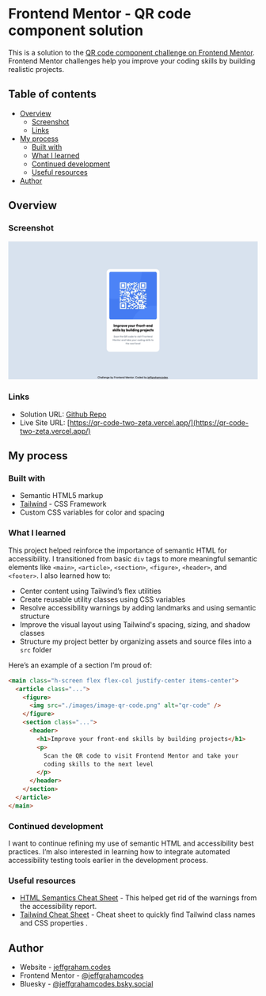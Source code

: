 # Frontend Mentor - QR code component solution

This is a solution to the [QR code component challenge on Frontend Mentor](https://www.frontendmentor.io/challenges/qr-code-component-iux_sIO_H). Frontend Mentor challenges help you improve your coding skills by building realistic projects.

## Table of contents

- [Overview](#overview)
  - [Screenshot](#screenshot)
  - [Links](#links)
- [My process](#my-process)
  - [Built with](#built-with)
  - [What I learned](#what-i-learned)
  - [Continued development](#continued-development)
  - [Useful resources](#useful-resources)
- [Author](#author)

## Overview

### Screenshot

![](./screenshot.jpg)

### Links

- Solution URL: [Github Repo](https://github.com/jeffgrahamcodes/qr-code)
- Live Site URL: [https://qr-code-two-zeta.vercel.app/](https://qr-code-two-zeta.vercel.app/)

## My process

### Built with

- Semantic HTML5 markup
- [Tailwind](https://tailwindcss.com/) - CSS Framework
- Custom CSS variables for color and spacing

### What I learned

This project helped reinforce the importance of semantic HTML for accessibility. I transitioned from basic `div` tags to more meaningful semantic elements like `<main>`, `<article>`, `<section>`, `<figure>`, `<header>`, and `<footer>`. I also learned how to:

- Center content using Tailwind’s flex utilities
- Create reusable utility classes using CSS variables
- Resolve accessibility warnings by adding landmarks and using semantic structure
- Improve the visual layout using Tailwind's spacing, sizing, and shadow classes
- Structure my project better by organizing assets and source files into a `src` folder

Here’s an example of a section I’m proud of:

```html
<main class="h-screen flex flex-col justify-center items-center">
  <article class="...">
    <figure>
      <img src="./images/image-qr-code.png" alt="qr-code" />
    </figure>
    <section class="...">
      <header>
        <h1>Improve your front-end skills by building projects</h1>
        <p>
          Scan the QR code to visit Frontend Mentor and take your
          coding skills to the next level
        </p>
      </header>
    </section>
  </article>
</main>
```

### Continued development

I want to continue refining my use of semantic HTML and accessibility best practices. I’m also interested in learning how to integrate automated accessibility testing tools earlier in the development process.

### Useful resources

- [HTML Semantics Cheat Sheet](https://learntheweb.courses/topics/html-semantics-cheat-sheet/) - This helped get rid of the warnings from the accessibility report.
- [Tailwind Cheat Sheet](https://nerdcave.com/tailwind-cheat-sheet) - Cheat sheet to quickly find Tailwind class names and CSS properties .

## Author

- Website - [jeffgraham.codes](https://www.jeffgraham.codes)
- Frontend Mentor - [@jeffgrahamcodes](https://www.frontendmentor.io/profile/jeffgrahamcodes)
- Bluesky - [@jeffgrahamcodes.bsky.social](https://bsky.app/profile/jeffgrahamcodes.bsky.social)
